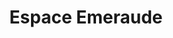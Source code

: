 ---
title: "Espace Emeraude"
url: /saint-georges-montcocq/espace-emeraude/
shop: centre de jardinage
---
